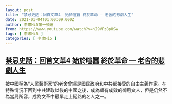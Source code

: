 ```yaml
---
layout: post
title: "禁忌史話：回首文革4  始於喧囂 終於革命 — 老舍的悲劇人生"
date: 2021-01-04T01:00:09.000Z
author: 李肅Hi5第一頻道
from: https://www.youtube.com/watch?v=hJ9VFzBpUSw
tags: [ 李肃Hi5 ]
categories: [ 李肃Hi5 ]
---
```

<!--1609722009000-->
[禁忌史話：回首文革4  始於喧囂 終於革命 — 老舍的悲劇人生](https://www.youtube.com/watch?v=hJ9VFzBpUSw)
------

<div>
被中國稱為“人民藝術家”的老舍曾經是國民政府和中共都接受的自由主義作家。在特殊情況下回到中共建政以後的中國之後，成為頗有成效的御用文人，但是仍然不為當局所容，成為文革中最早走上絕路的名人之一。
</div>
